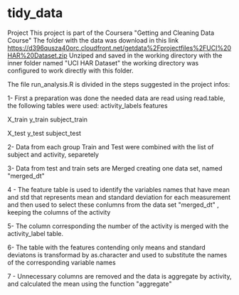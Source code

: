 # tidy_data
Project
This project is part of the Coursera "Getting and Cleaning Data Course"
The folder with the data was download in this link https://d396qusza40orc.cloudfront.net/getdata%2Fprojectfiles%2FUCI%20HAR%20Dataset.zip
Unziped and saved in the working directory with the inner folder named "UCI HAR Dataset" the working directory was configured to work directly with this folder.

The file run_analysis.R is divided in the steps suggested in the project infos:

1- First a preparation was done the needed data are read using read.table, the following tables were used:
activity_labels
features

X_train
y_train
subject_train

X_test
y_test
subject_test

2- Data from each group Train and Test were combined with the list of subject and activity, separetely 

3- Data from test and train sets are Merged creating one data set, named "merged_dt"

4 - The feature table is used to identify the variables names that have mean and std that represents mean and standard deviation for each measurement and then used to select these conlumns from the data set "merged_dt" , keeping the columns of the activity

5- The column corresponding the number of the activity is merged with the activity_label table. 

6- The table with the features contending only means and standard deviatons is transformad by as.character and used to substitute the names of the corresponding variable names

7 - Unnecessary columns are removed and the data is aggregate by activity, and calculated the mean using the function "aggregate"










